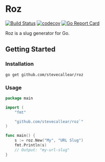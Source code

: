 # Roz
[![Build Status](https://github.com/stevecallear/roz/actions/workflows/build.yml/badge.svg)](https://github.com/stevecallear/roz/actions/workflows/build.yml)
[![codecov](https://codecov.io/gh/stevecallear/roz/branch/master/graph/badge.svg)](https://codecov.io/gh/stevecallear/roz)
[![Go Report Card](https://goreportcard.com/badge/github.com/stevecallear/roz)](https://goreportcard.com/report/github.com/stevecallear/roz)

Roz is a slug generator for Go.

## Getting Started

### Installation
```
go get github.com/stevecallear/roz
```

### Usage
``` go
package main

import (
    "fmt"

    "github.com/stevecallear/roz`"
)

func main() {
    s := roz.New("My", "URL Slug")
    fmt.Println(s)
    // Output: "my-url-slug"
}
```